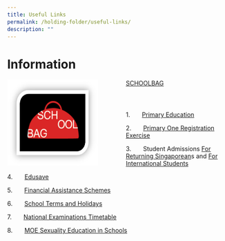 ```yaml
---
title: Useful Links
permalink: /holding-folder/useful-links/
description: ""
---
```

Information
============

<img src="/images/SCHOOLBAG.png" style="width:210px;height:200px;margin-right:65px;" align="left">

[SCHOOLBAG](http://www.schoolbag.sg/)

```
```

```
```
```

```

1.&nbsp;&nbsp;&nbsp;&nbsp;&nbsp;&nbsp; [Primary Education](https://www.moe.gov.sg/primary)

2.&nbsp;&nbsp;&nbsp;&nbsp;&nbsp;&nbsp; [Primary One Registration Exercise](https://www.moe.gov.sg/primary/p1-registration)

3.&nbsp;&nbsp;&nbsp;&nbsp;&nbsp;&nbsp; Student Admissions&nbsp;[For Returning Singaporean](https://www.moe.gov.sg/returning-singaporeans)s and&nbsp;[For International Students](https://www.moe.gov.sg/international-students)

4.&nbsp;&nbsp;&nbsp;&nbsp;&nbsp;&nbsp; [Edusave](https://www.moe.gov.sg/financial-matters/edusave-account)

5.&nbsp;&nbsp;&nbsp;&nbsp;&nbsp;&nbsp; [Financial Assistance Schemes](https://www.moe.gov.sg/financial-matters/financial-assistance)

6.&nbsp;&nbsp;&nbsp;&nbsp;&nbsp;&nbsp; [School Terms and Holidays](https://www.moe.gov.sg/calendar)

7.&nbsp;&nbsp;&nbsp;&nbsp;&nbsp;&nbsp; [National Examinations Timetable](https://www.moe.gov.sg/national-exams-dates)

8.&nbsp;&nbsp;&nbsp;&nbsp;&nbsp;&nbsp; [MOE Sexuality Education in Schools](https://zhonghuapri.moe.edu.sg/for-parent/moe-sexuality-education-programme) 


&nbsp;&nbsp;&nbsp;&nbsp;